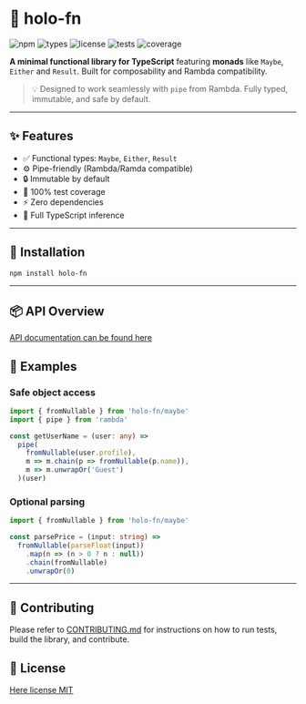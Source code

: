 # 🧠 holo-fn
![npm](https://img.shields.io/npm/v/holo-fn?style=flat-square)
![types](https://img.shields.io/npm/types/holo-fn?style=flat-square)
![license](https://img.shields.io/npm/l/holo-fn?style=flat-square)
![tests](https://img.shields.io/badge/tests-passing-green?style=flat-square)
![coverage](https://img.shields.io/badge/coverage-100%25-brightgreen?style=flat-square)

**A minimal functional library for TypeScript** featuring **monads** like `Maybe`, `Either` and `Result`. Built for composability and Rambda compatibility.

> 💡 Designed to work seamlessly with `pipe` from Rambda. Fully typed, immutable, and safe by default.

---

## ✨ Features

- ✅ Functional types: `Maybe`, `Either`, `Result`
- ⚙️ Pipe-friendly (Rambda/Ramda compatible)
- 🔒 Immutable by default
- 🧪 100% test coverage
- ⚡️ Zero dependencies
- 🧠 Full TypeScript inference

---

## 🚀 Installation

```bash
npm install holo-fn
```

---

## 📦 API Overview

[API documentation can be found here](/docs/index.md)

## 🧠 Examples

### Safe object access

```ts
import { fromNullable } from 'holo-fn/maybe'
import { pipe } from 'rambda'

const getUserName = (user: any) =>
  pipe(
    fromNullable(user.profile),
    m => m.chain(p => fromNullable(p.name)),
    m => m.unwrapOr('Guest')
  )(user)
```

### Optional parsing

```ts
import { fromNullable } from 'holo-fn/maybe'

const parsePrice = (input: string) =>
  fromNullable(parseFloat(input))
    .map(n => (n > 0 ? n : null))
    .chain(fromNullable)
    .unwrapOr(0)
```

---

## 🤝 Contributing

Please refer to [CONTRIBUTING.md](CONTRIBUTING.md) for instructions on how to run tests, build the library, and contribute.

## 📜 License

[Here license MIT](LICENSE)
